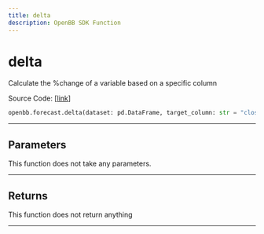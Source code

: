 ```yaml
---
title: delta
description: OpenBB SDK Function
---
```


# delta

Calculate the %change of a variable based on a specific column

Source Code: [[link](https://github.com/OpenBB-finance/OpenBBTerminal/tree/main/openbb_terminal/forecast/forecast_model.py#L335)]

```python
openbb.forecast.delta(dataset: pd.DataFrame, target_column: str = "close")
```

---

## Parameters

This function does not take any parameters.

---

## Returns

This function does not return anything

---


